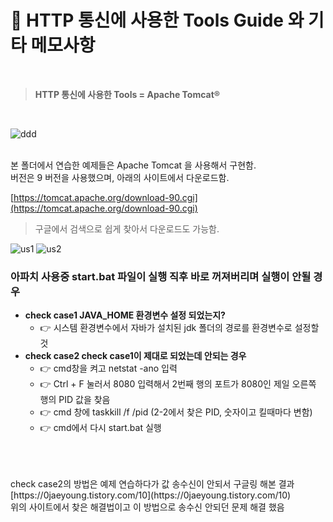 # :floppy_disk: HTTP 통신에 사용한 Tools Guide 와 기타 메모사항
<br>

> **HTTP 통신에 사용한 Tools = Apache Tomcat®**
<br>

![ddd](https://user-images.githubusercontent.com/79094527/164967057-f6665d1c-e2f7-4c7e-ae42-fd48880cb779.PNG)

<br>
본 폴더에서 연습한 예제들은 Apache Tomcat 을 사용해서 구현함. <br>
버전은 9 버전을 사용했으며, 아래의 사이트에서 다운로드함.<br>

[https://tomcat.apache.org/download-90.cgi](https://tomcat.apache.org/download-90.cgi)
<br>
> 구글에서 검색으로 쉽게 찾아서 다운로드도 가능함. <br>

![us1](https://user-images.githubusercontent.com/79094527/164966313-f5d21d26-5b78-4540-8277-b13e07127fc5.PNG)
![us2](https://user-images.githubusercontent.com/79094527/164966325-b154cd69-0372-43ea-95dc-3390d0cadeef.PNG)

### 아파치 사용중 start.bat 파일이 실행 직후 바로 꺼져버리며 실행이 안될 경우
* **check case1 JAVA_HOME 환경변수 설정 되었는지?** <br>
	* :point_right: 시스템 환경변수에서 자바가 설치된 jdk 폴더의 경로를 환경변수로 설정할 것
* **check case2 check case1이 제대로 되었는데 안되는 경우**
	+ :point_right: cmd창을 켜고 netstat -ano 입력
	+ :point_right: Ctrl + F 눌러서 8080 입력해서 2번째 행의 포트가 8080인 제일 오른쪽 행의 PID 값을 찾음
	+ :point_right: cmd 창에 taskkill /f /pid (2-2에서 찾은 PID, 숫자이고 킬때마다 변함)
	+ :point_right: cmd에서 다시 start.bat 실행
<br>
<br>
<br>
check case2의 방법은 예제 연습하다가 값 송수신이 안되서 구글링 해본 결과<br>
[https://0jaeyoung.tistory.com/10](https://0jaeyoung.tistory.com/10)  <br> 
위의 사이트에서 찾은 해결법이고 이 방법으로 송수신 안되던 문제 해결 했음
<br>
